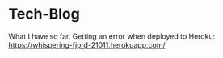 # Tech-Blog

What I have so far. Getting an error when deployed to Heroku: https://whispering-fjord-21011.herokuapp.com/
